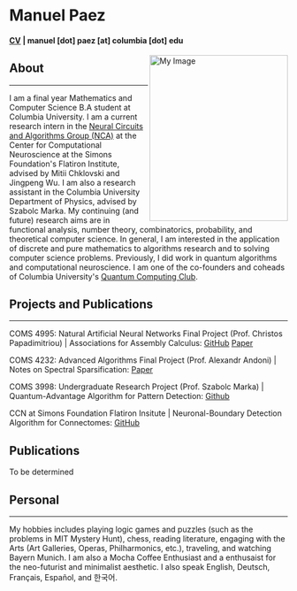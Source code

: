 # Manuel Paez 
#### [CV](https://mannypaeza.github.io/CV_ManuelPaez.pdf) | manuel [dot] paez [at] columbia [dot] edu 
<img align="right" src="https://mannypaeza.github.io/portrait_jan2023.jpg" alt="My Image" width="250" height="300">

## About
------
I am a final year Mathematics and Computer Science B.A student at Columbia University. I am a current research intern in the [Neural Circuits and Algorithms Group (NCA)](https://www.simonsfoundation.org/flatiron/center-for-computational-neuroscience/neural-circuits-and-algorithms/) at the Center for Computational Neuroscience at the Simons Foundation's Flatiron Institute, advised by Mitii Chklovski and Jingpeng Wu. I am also a research assistant in the Columbia University Department of Physics, advised by Szabolc Marka. My continuing (and future) research aims are in functional analysis, number theory, combinatorics, probability, and theoretical computer science.
In general, I am interested in the application of discrete and pure mathematics to algorithms research and to solving computer science problems. Previously, I did work in quantum algorithms and computational neuroscience. I am one of the co-founders and coheads of Columbia University's [Quantum Computing Club](https://cuquantumcomputingclub.github.io/). 

## Projects and Publications
------
COMS 4995: Natural Artificial Neural Networks Final Project (Prof. Christos Papadimitriou) | Associations for Assembly Calculus: [GitHub](https://github.com/mannypaeza/assemblies) [Paper](https://mannypaeza.github.io/FinalPaper_NaturalArtificialNN.pdf)

COMS 4232: Advanced Algorithms Final Project (Prof. Alexandr Andoni) | Notes on Spectral Sparsification: [Paper](https://mannypaeza.github.io/COMS4232_finalproject_paezcunninghamnatan.pdf)

COMS 3998: Undergraduate Research Project (Prof. Szabolc Marka) | Quantum-Advantage Algorithm for Pattern Detection: [Github](https://github.com/mannypaeza/quantum_mbalgorithm_gravsearch)

CCN at Simons Foundation Flatiron Insitute | Neuronal-Boundary Detection Algorithm for Connectomes: [GitHub](https://github.com/flatironinstitute/neutorch/boundary-augmentation)

## Publications

To be determined

## Personal
------

My hobbies includes playing logic games and puzzles (such as the problems in MIT Mystery Hunt), chess, reading literature, engaging with the Arts (Art Galleries, Operas, Philharmonics, etc.), traveling, and watching Bayern Munich. I am also a Mocha Coffee Enthusiast and a enthusaist for the neo-futurist and minimalist aesthetic. I also speak English, Deutsch, Français, Español, and 한국어. 

